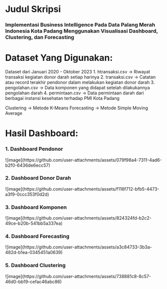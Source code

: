 <h1>Judul Skripsi</h1>

<h3>Implementasi Business Intelligence Pada Data Palang Merah Indonesia Kota Padang Menggunakan Visualisasi Dashboard, Clustering, dan Forecasting</h3>


<h1>Dataset Yang Digunakan:</h1>
Dataset dari Januari 2020 - Oktober 2023
1. htransaksi.csv -> Riwayat transaksi kegiatan donor darah setiap harinya
2. transaksi.csv -> Catatan atau record terakhir pendonor dalam melakukan kegiatan donor darah
3. pengolahan.csv -> Data komponen yang didapat setelah dilakukannya pengolahan darah
4. permintaan.csv -> Data permintaan darah dari berbagai instansi kesehatan terhadap PMI Kota Padang



Clustering -> Metode K-Means
Forecasting -> Metode Simple Moving Average


<h1>Hasil Dashboard:</h1>

<h3>1. Dashboard Pendonor</h3>
![image](https://github.com/user-attachments/assets/079f98a4-7311-4ad6-b2f0-6436de6ecc57)

<h3>2. Dashboard Donor Darah</h3>
![image](https://github.com/user-attachments/assets/f116f712-bfb5-4473-a3f9-0ccc353f0d2d)

<h3>3. Dashboard Komponen</h3>
![image](https://github.com/user-attachments/assets/824324fd-b2c2-49ce-b20b-541bb5a337ea)

<h3>4. Dashboard Forecasting</h3>
![image](https://github.com/user-attachments/assets/a3c84733-3b3a-482d-b1ea-0345451a0639)

<h3>5. Dashboard Clustering</h3>
![image](https://github.com/user-attachments/assets/738881c8-8c57-46d0-bb19-cefac46abc86)



